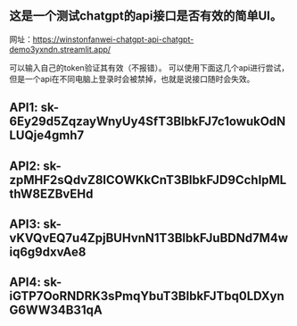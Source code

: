 ## 这是一个测试chatgpt的api接口是否有效的简单UI。
网址：https://winstonfanwei-chatgpt-api-chatgpt-demo3yxndn.streamlit.app/

可以输入自己的token验证其有效（不报错）。
可以使用下面这几个api进行尝试，但是一个api在不同电脑上登录时会被禁掉，也就是说接口随时会失效。
## API1: 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
## API2: 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
## API3: 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
## API4: 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
